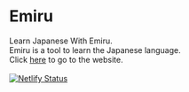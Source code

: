 # Emiru
Learn Japanese With Emiru.<br>
Emiru is a tool to learn the Japanese language.
<br>
Click <a href="www.emiru.netifly.com">here</a> to go to the website.
<br>
<br>
[![Netlify Status](https://api.netlify.com/api/v1/badges/e97144a7-77ab-4e1a-a3de-ca43aba6df3b/deploy-status)](https://app.netlify.com/sites/emiru/deploys)
